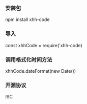 <!-- 包的说明文档 -->
### 安装包
npm install xhh-code
### 导入
const xhhCode = require('xhh-code)
### 调用格式化时间方法
xhhCode.dateFormat(new Date())
### 开源协议
ISC